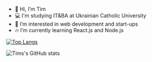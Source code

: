 - 👋 Hi, I’m Tim
- 💻 I'm studying IT&BA at Ukrainian Catholic University
- 👀 I’m interested in web development and start-ups
- 🔥 I’m currently learning React.js and Node.js

[![Top Langs](https://github-readme-stats.vercel.app/api/top-langs/?username=TimKozak&layout=compact&theme=nord)](https://github.com/TimKozak/github-readme-stats)

![Tims's GitHub stats](https://github-readme-stats.vercel.app/api?username=TimKozak&show_icons=true&theme=nord&count_private=true&hide=issuescontribs)
